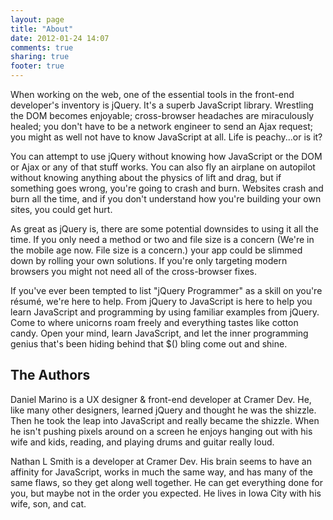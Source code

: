 ```yaml
---
layout: page
title: "About"
date: 2012-01-24 14:07
comments: true
sharing: true
footer: true
---
```

When working on the web, one of the essential tools in the front-end developer's inventory is jQuery. It's a superb JavaScript library. Wrestling the DOM becomes enjoyable; cross-browser headaches are miraculously healed; you don't have to be a network engineer to send an Ajax request; you might as well not have to know JavaScript at all. Life is peachy...or is it?

You can attempt to use jQuery without knowing how JavaScript or the DOM or Ajax or any of that stuff works. You can also fly an airplane on autopilot without knowing anything about the physics of lift and drag, but if something goes wrong, you're going to crash and burn. Websites crash and burn all the time, and if you don't understand how you're building your own sites, you could get hurt.

As great as jQuery is, there are some potential downsides to using it all the time. If you only need a method or two and file size is a concern (We're in the mobile age now. File size is a concern.) your app could be slimmed down by rolling your own solutions. If you're only targeting modern browsers you might not need all of the cross-browser fixes.

If you've ever been tempted to list "jQuery Programmer" as a skill on you're résumé, we're here to help. From jQuery to JavaScript is here to help you learn JavaScript and programming by using familiar examples from jQuery. Come to where unicorns roam freely and everything tastes like cotton candy. Open your mind, learn JavaScript, and let the inner programming genius that's been hiding behind that $() bling come out and shine.

## The Authors

Daniel Marino is a UX designer & front-end developer at Cramer Dev. He, like many other designers, learned jQuery and thought he was the shizzle. Then he took the leap into JavaScript and really became the shizzle. When he isn't pushing pixels around on a screen he enjoys hanging out with his wife and kids, reading, and playing drums and guitar really loud.

Nathan L Smith is a developer at Cramer Dev. His brain seems to have an affinity for JavaScript, works in much the same way, and has many of the same flaws, so they get along well together. He can get everything done for you, but maybe not in the order you expected. He lives in Iowa City with his wife, son, and cat.


